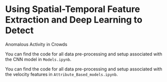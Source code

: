# Using Spatial-Temporal Feature Extraction and Deep Learning to Detect
Anomalous Activity in Crowds

You can find the code for all data pre-processing and setup associated with the CNN model in `Models.ipynb`.

You can find the code for all data pre-processing and setup associated with the velocity features in `Attribute_Based_models.ipynb`.
